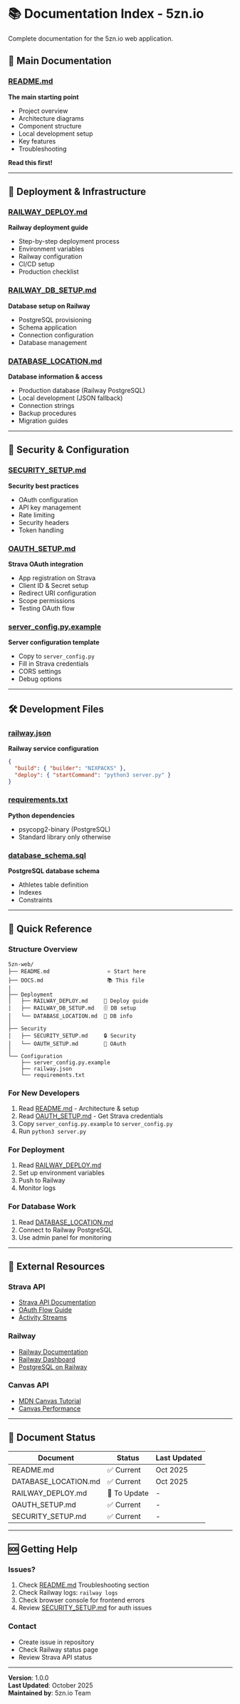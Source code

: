 # 📚 Documentation Index - 5zn.io

Complete documentation for the 5zn.io web application.

## 📖 Main Documentation

### [README.md](README.md) 
**The main starting point**
- Project overview
- Architecture diagrams
- Component structure
- Local development setup
- Key features
- Troubleshooting

**Read this first!**

---

## 🚀 Deployment & Infrastructure

### [RAILWAY_DEPLOY.md](RAILWAY_DEPLOY.md)
**Railway deployment guide**
- Step-by-step deployment process
- Environment variables
- Railway configuration
- CI/CD setup
- Production checklist

### [RAILWAY_DB_SETUP.md](RAILWAY_DB_SETUP.md)
**Database setup on Railway**
- PostgreSQL provisioning
- Schema application
- Connection configuration
- Database management

### [DATABASE_LOCATION.md](DATABASE_LOCATION.md)
**Database information & access**
- Production database (Railway PostgreSQL)
- Local development (JSON fallback)
- Connection strings
- Backup procedures
- Migration guides

---

## 🔐 Security & Configuration

### [SECURITY_SETUP.md](SECURITY_SETUP.md)
**Security best practices**
- OAuth configuration
- API key management
- Rate limiting
- Security headers
- Token handling

### [OAUTH_SETUP.md](OAUTH_SETUP.md)
**Strava OAuth integration**
- App registration on Strava
- Client ID & Secret setup
- Redirect URI configuration
- Scope permissions
- Testing OAuth flow

### [server_config.py.example](server_config.py.example)
**Server configuration template**
- Copy to `server_config.py`
- Fill in Strava credentials
- CORS settings
- Debug options

---

## 🛠️ Development Files

### [railway.json](railway.json)
**Railway service configuration**
```json
{
  "build": { "builder": "NIXPACKS" },
  "deploy": { "startCommand": "python3 server.py" }
}
```

### [requirements.txt](requirements.txt)
**Python dependencies**
- psycopg2-binary (PostgreSQL)
- Standard library only otherwise

### [database_schema.sql](database_schema.sql)
**PostgreSQL database schema**
- Athletes table definition
- Indexes
- Constraints

---

## 🎯 Quick Reference

### Structure Overview
```
5zn-web/
├── README.md                  ⭐ Start here
├── DOCS.md                    📚 This file
│
├── Deployment
│   ├── RAILWAY_DEPLOY.md     🚀 Deploy guide
│   ├── RAILWAY_DB_SETUP.md   🗄️ DB setup
│   └── DATABASE_LOCATION.md  📍 DB info
│
├── Security
│   ├── SECURITY_SETUP.md     🔒 Security
│   └── OAUTH_SETUP.md        🔑 OAuth
│
└── Configuration
    ├── server_config.py.example
    ├── railway.json
    └── requirements.txt
```

### For New Developers
1. Read [README.md](README.md) - Architecture & setup
2. Read [OAUTH_SETUP.md](OAUTH_SETUP.md) - Get Strava credentials
3. Copy `server_config.py.example` to `server_config.py`
4. Run `python3 server.py`

### For Deployment
1. Read [RAILWAY_DEPLOY.md](RAILWAY_DEPLOY.md)
2. Set up environment variables
3. Push to Railway
4. Monitor logs

### For Database Work
1. Read [DATABASE_LOCATION.md](DATABASE_LOCATION.md)
2. Connect to Railway PostgreSQL
3. Use admin panel for monitoring

---

## 🔗 External Resources

### Strava API
- [Strava API Documentation](https://developers.strava.com/docs/reference/)
- [OAuth Flow Guide](https://developers.strava.com/docs/authentication/)
- [Activity Streams](https://developers.strava.com/docs/reference/#api-Streams)

### Railway
- [Railway Documentation](https://docs.railway.app/)
- [Railway Dashboard](https://railway.app/)
- [PostgreSQL on Railway](https://docs.railway.app/databases/postgresql)

### Canvas API
- [MDN Canvas Tutorial](https://developer.mozilla.org/en-US/docs/Web/API/Canvas_API/Tutorial)
- [Canvas Performance](https://developer.mozilla.org/en-US/docs/Web/API/Canvas_API/Tutorial/Optimizing_canvas)

---

## 📝 Document Status

| Document | Status | Last Updated |
|----------|--------|--------------|
| README.md | ✅ Current | Oct 2025 |
| DATABASE_LOCATION.md | ✅ Current | Oct 2025 |
| RAILWAY_DEPLOY.md | 📝 To Update | - |
| OAUTH_SETUP.md | ✅ Current | - |
| SECURITY_SETUP.md | ✅ Current | - |

---

## 🆘 Getting Help

### Issues?
1. Check [README.md](README.md) Troubleshooting section
2. Check Railway logs: `railway logs`
3. Check browser console for frontend errors
4. Review [SECURITY_SETUP.md](SECURITY_SETUP.md) for auth issues

### Contact
- Create issue in repository
- Check Railway status page
- Review Strava API status

---

**Version**: 1.0.0  
**Last Updated**: October 2025  
**Maintained by**: 5zn.io Team

